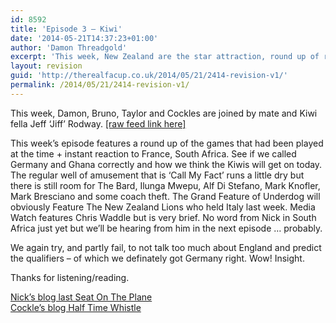 ```yaml
---
id: 8592
title: 'Episode 3 – Kiwi'
date: '2014-05-21T14:37:23+01:00'
author: 'Damon Threadgold'
excerpt: 'This week, New Zealand are the star attraction, round up of recent games, ''Call My Fact'', The Bard, Ilunga Mwepu, Chris Waddle, Alf Di Stefano and Mark Knofler, Mark Bresciano and some coach theft.'
layout: revision
guid: 'http://therealfacup.co.uk/2014/05/21/2414-revision-v1/'
permalink: /2014/05/21/2414-revision-v1/
---
```


This week, Damon, Bruno, Taylor and Cockles are joined by mate and Kiwi fella Jeff ‘Jiff’ Rodway. [\[raw feed link here\]](http://therealfacup.jellycast.com/podcast/feed/2)

This week’s episode features a round up of the games that had been played at the time + instant reaction to France, South Africa. See if we called Germany and Ghana correctly and how we think the Kiwis will get on today. The regular well of amusement that is ‘Call My Fact’ runs a little dry but there is still room for The Bard, Ilunga Mwepu, Alf Di Stefano, Mark Knofler, Mark Bresciano and some coach theft. The Grand Feature of Underdog will obviously Feature The New Zealand Lions who held Italy last week. Media Watch features Chris Waddle but is very brief. No word from Nick in South Africa just yet but we’ll be hearing from him in the next episode … probably.

We again try, and partly fail, to not talk too much about England and predict the qualifiers – of which we definately got Germany right. Wow! Insight.

Thanks for listening/reading.

[Nick’s blog last Seat On The Plane](http://lastseatontheplane.wordpress.com/)  
[Cockle’s blog Half Time Whistle](http://halftimewhistle.wordpress.com/)